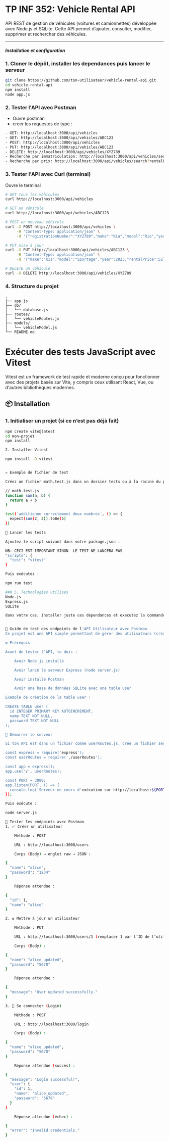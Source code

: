 # TP INF 352: Vehicle Rental API

API REST de gestion de véhicules (voitures et camionnettes) développée avec Node.js et SQLite. Cette API permet d’ajouter, consulter, modifier, supprimer et rechercher des véhicules.

---

##### Installation et configuration

### 1. Cloner le dépôt, installer les dependances puis lancer le serveur

```bash
git clone https://github.com/ton-utilisateur/vehicle-rental-api.git
cd vehicle-rental-api
npm install
node app.js

```
### 2. Tester l'API avec Postman

- Ouvre postman
- creer les requestes de type :
```bash
- GET: http://localhost:3000/api/vehicles
- GET: http://localhost:3000/api/vehicles/ABC123
- POST: http://localhost:3000/api/vehicles
- PUT: http://localhost:3000/api/vehicles/ABC123
- DELETE: http://localhost:3000/api/vehicles/XYZ789
- Recherche par immatriculation: http://localhost:3000/api/vehicles/search?registrationNumber=ABC123
- Recherche par prix: http://localhost:3000/api/vehicles/search?rentalPrice=50
```

### 3. Tester l'API avec Curl (terminal)
Ouvre le terminal
```bash
# GET tous les véhicules
curl http://localhost:3000/api/vehicles

# GET un véhicule
curl http://localhost:3000/api/vehicles/ABC123

# POST un nouveau véhicule
curl -X POST http://localhost:3000/api/vehicles \
     -H "Content-Type: application/json" \
     -d '{"registrationNumber":"XYZ789","make":"Kia","model":"Rio","year":2022,"rentalPrice":48}'

# PUT mise à jour
curl -X PUT http://localhost:3000/api/vehicles/ABC123 \
     -H "Content-Type: application/json" \
     -d '{"make":"Kia","model":"Sportage","year":2023,"rentalPrice":52}'

# DELETE un véhicule
curl -X DELETE http://localhost:3000/api/vehicles/XYZ789
```

### 4. Structure du projet
```pgsql
.
├── app.js
├── db/
│   └── database.js
├── routes/
│   └── vehicleRoutes.js
├── models/
│   └── vehicleModel.js
└── README.md
```


# Exécuter des tests JavaScript avec Vitest

Vitest est un framework de test rapide et moderne conçu pour fonctionner avec des projets basés sur Vite, y compris ceux utilisant React, Vue, ou d'autres bibliothèques modernes.

## 📦 Installation

### 1. Initialiser un projet (si ce n’est pas déjà fait)

```bash
npm create vite@latest
cd mon-projet
npm install

2. Installer Vitest

npm install -D vitest


✍️ Exemple de fichier de test

Créez un fichier math.test.js dans un dossier tests ou à la racine du projet :

// math.test.js
function sum(a, b) {
  return a + b
}

test('additionne correctement deux nombres', () => {
  expect(sum(2, 3)).toBe(5)
})

🧪 Lancer les tests

Ajoutez le script suivant dans votre package.json :

NB: CECI EST IMPORTANT SINON  LE TEST NE LANCERA PAS
"scripts": {
  "test": "vitest"
}

Puis exécutez :

npm run test

### 5. Technologies utilises
Node.js
Express.js
SQLite

dans votre cas, installer juste ces dependances et executez la commande npm run test.


📘 Guide de test des endpoints de l'API Utilisateur avec Postman
Ce projet est une API simple permettant de gérer des utilisateurs (création, modification et connexion) avec Express.js et SQLite3.

⚙️ Prérequis

Avant de tester l’API, tu dois :

    Avoir Node.js installé

    Avoir lancé le serveur Express (node server.js)

    Avoir installé Postman

    Avoir une base de données SQLite avec une table user

Exemple de création de la table user :

CREATE TABLE user (
  id INTEGER PRIMARY KEY AUTOINCREMENT,
  name TEXT NOT NULL,
  password TEXT NOT NULL
);

🚀 Démarrer le serveur

Si ton API est dans un fichier comme userRoutes.js, crée un fichier server.js :

const express = require('express');
const userRoutes = require('./userRoutes');

const app = express();
app.use('/', userRoutes);

const PORT = 3000;
app.listen(PORT, () => {
  console.log(`Serveur en cours d'exécution sur http://localhost:${PORT}`);
});

Puis exécute :

node server.js

🧪 Tester les endpoints avec Postman
1. ✅ Créer un utilisateur

    Méthode : POST

    URL : http://localhost:3000/users

    Corps (Body) → onglet raw → JSON :

{
  "name": "alice",
  "password": "1234"
}

    Réponse attendue :

{
  "id": 1,
  "name": "alice"
}

2. ♻️ Mettre à jour un utilisateur

    Méthode : PUT

    URL : http://localhost:3000/users/1 (remplacer 1 par l’ID de l’utilisateur)

    Corps (Body) :

{
  "name": "alice_updated",
  "password": "5678"
}

    Réponse attendue :

{
  "message": "User updated successfully."
}

3. 🔐 Se connecter (Login)

    Méthode : POST

    URL : http://localhost:3000/login

    Corps (Body) :

{
  "name": "alice_updated",
  "password": "5678"
}

    Réponse attendue (succès) :

{
  "message": "Login successful!",
  "user": {
    "id": 1,
    "name": "alice_updated",
    "password": "5678"
  }
}

    Réponse attendue (échec) :

{
  "error": "Invalid credentials."
}

